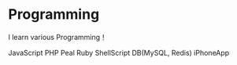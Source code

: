 Programming
===========
I learn various Programming！

  JavaScript
  PHP
  Peal
  Ruby
  ShellScript
  DB(MySQL, Redis)
  iPhoneApp
  
